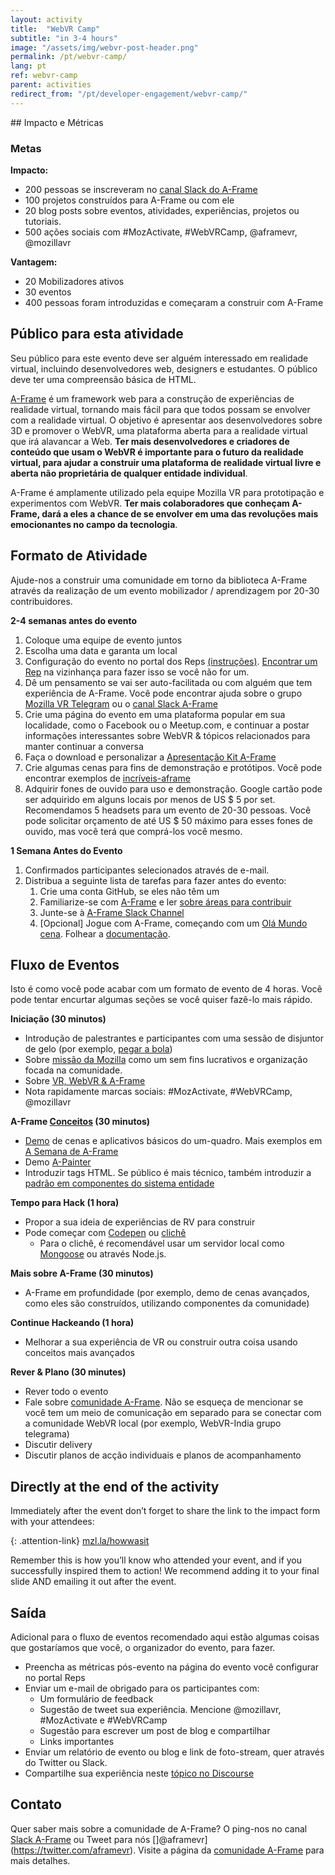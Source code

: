 ```yaml
---
layout: activity
title:  "WebVR Camp"
subtitle: "in 3-4 hours"
image: "/assets/img/webvr-post-header.png"
permalink: /pt/webvr-camp/
lang: pt
ref: webvr-camp
parent: activities
redirect_from: "/pt/developer-engagement/webvr-camp/"
---
```


<div class="col-md-3 hidden-xs pull-right" markdown="1">
## Impacto e Métricas

### Metas

__Impacto:__

* 200 pessoas se inscreveram no [canal Slack do A-Frame](https://aframe.io/community/#a-frame)
* 100 projetos construídos para A-Frame ou com ele
* 20 blog posts sobre eventos, atividades, experiências, projetos ou tutoriais.
* 500 ações sociais com #MozActivate, #WebVRCamp, @aframevr, @mozillavr

__Vantagem:__

* 20 Mobilizadores ativos
* 30 eventos
* 400 pessoas foram introduzidas e começaram a construir com A-Frame

## Público para esta atividade

Seu público para este evento deve ser alguém interessado em realidade virtual, incluindo desenvolvedores web, designers e estudantes. O público deve ter uma compreensão básica de HTML.
</div>

<div class="col-md-9 col-xs-12" markdown="1">

[A-Frame](https://aframe.io/) é um framework web para a construção de experiências de realidade virtual, tornando mais fácil para que todos possam se envolver com a realidade virtual. O objetivo é apresentar aos desenvolvedores sobre 3D e promover o WebVR, uma plataforma aberta para a realidade virtual que irá alavancar a Web. __Ter mais desenvolvedores e criadores de conteúdo que usam o WebVR é importante para o futuro da realidade virtual, para ajudar a construir uma plataforma de realidade virtual livre e aberta não proprietária de qualquer entidade individual__.

A-Frame é amplamente utilizado pela equipe Mozilla VR para prototipação e experimentos com WebVR. __Ter mais colaboradores que conheçam A-Frame, dará a eles a chance de se envolver em uma das revoluções mais emocionantes no campo da tecnologia__.

## Formato de Atividade

Ajude-nos a construir uma comunidade em torno da biblioteca A-Frame através da realização de um evento mobilizador / aprendizagem por 20-30 contribuidores.

**2-4 semanas antes do evento**

1. Coloque uma equipe de evento juntos
2. Escolha uma data e garanta um local
3. Configuração do evento no portal dos Reps [(instruções)](https://wiki.mozilla.org/ReMo/SOPs/Event_hosting). [Encontrar um Rep](https://reps.mozilla.org/people/) na vizinhança para fazer isso se você não for um.
4. Dê um pensamento se vai ser auto-facilitada ou com alguém que tem experiência de A-Frame. Você pode encontrar ajuda sobre o grupo [Mozilla VR Telegram](https://telegram.me/MozillaVR) ou o [canal Slack A-Frame](https://aframevr-slack.herokuapp.com/)
5. Crie uma página do evento em uma plataforma popular em sua localidade, como o Facebook ou o Meetup.com, e continuar a postar informações interessantes sobre WebVR & tópicos relacionados para manter continuar a conversa
6. Faça o download e personalizar a [Apresentação Kit A-Frame](https://github.com/aframevr/aframe-presentation-kit)
7. Crie algumas cenas para fins de demonstração e protótipos. Você pode encontrar exemplos de [incríveis-aframe](https://github.com/aframevr/awesome-aframe)
8. Adquirir fones de ouvido para uso e demonstração. Google cartão pode ser adquirido em alguns locais por menos de US $ 5 por set. Recomendamos 5 headsets para um evento de 20-30 pessoas. Você pode solicitar orçamento de até US $ 50 máximo para esses fones de ouvido, mas você terá que comprá-los você mesmo.

**1 Semana Antes do Evento**

1. Confirmados participantes selecionados através de e-mail.
2. Distribua a seguinte lista de tarefas para fazer antes do evento:
    1. Crie uma conta GitHub, se eles não têm um
    2. Familiarize-se com [A-Frame](https://aframe.io/) e ler [sobre áreas para contribuir](https://github.com/aframevr/aframe/blob/master/CONTRIBUTING.md)
    3. Junte-se à [A-Frame Slack Channel](https://aframevr-slack.herokuapp.com/)
    4. [Opcional] Jogue com A-Frame, começando com um [Olá Mundo cena](https://codepen.io/mozvr/pen/BjygdO). Folhear a [documentação](https://aframe.io/docs/0.3.0/introduction/getting-started.html).

## Fluxo de Eventos

Isto é como você pode acabar com um formato de evento de 4 horas. Você pode tentar encurtar algumas seções se você quiser fazê-lo mais rápido.

**Iniciação (30 minutos)**

* Introdução de palestrantes e participantes com uma sessão de disjuntor de gelo (por exemplo, [pegar a bola](http://businessmajors.about.com/od/icebreakers/a/Icebreaker8.htm))
* Sobre [missão da Mozilla](https://www.mozilla.org/mission/) como um sem fins lucrativos e organização focada na comunidade.
* Sobre [VR, WebVR & A-Frame](https://gurumukhi.wordpress.com/2016/09/21/a-frame-for-vr-development-on-web/)
* Nota rapidamente marcas sociais: #MozActivate, #WebVRCamp, @mozillavr

**A-Frame [Conceitos](https://aframe.io/docs/0.3.0/introduction/) (30 minutos)**

* [Demo](http://aframe.io/examples) de cenas e aplicativos básicos do um-quadro. Mais exemplos em [A Semana de A-Frame](https://aframe.io/blog/)
* Demo [A-Painter](https://blog.mozvr.com/a-painter/)
* Introduzir tags HTML. Se público é mais técnico, também introduzir a [padrão em componentes do sistema entidade](https://aframe.io/docs/0.3.0/introduction/#entity-component-system)

**Tempo para Hack (1 hora)**

* Propor a sua ideia de experiências de RV para construir
* Pode começar com [Codepen](http://codepen.io/mozvr/pen/BjygdO) ou [clichê](https://github.com/aframevr/aframe-boilerplate)
    * Para o clichê, é recomendável usar um servidor local como [Mongoose](https://www.cesanta.com/products/binary) ou através Node.js.

**Mais sobre A-Frame (30 minutos)**

* A-Frame em profundidade (por exemplo, demo de cenas avançados, como eles são construídos, utilizando componentes da comunidade)

**Continue Hackeando (1 hora)**

* Melhorar a sua experiência de VR ou construir outra coisa usando conceitos mais avançados

**Rever & Plano (30 minutes)**

* Rever todo o evento
* Fale sobre [comunidade A-Frame](http://aframe.io/community/). Não se esqueça de mencionar se você tem um meio de comunicação em separado para se conectar com a comunidade WebVR local (por exemplo, WebVR-India grupo telegrama)
* Discutir delivery
* Discutir planos de acção individuais e planos de acompanhamento

## Directly at the end of the activity
Immediately after the event don’t forget to share the link to the impact form with your attendees:

{: .attention-link}
[mzl.la/howwasit](http://mzl.la/howwasit)

Remember this is how you’ll know who attended your event, and if you successfully inspired them to action! We recommend adding it to your final slide AND emailing it out after the event.

## Saída

Adicional para o fluxo de eventos recomendado aqui estão algumas coisas que gostaríamos que você, o organizador do evento, para fazer.

* Preencha as métricas pós-evento na página do evento você configurar no portal Reps
* Enviar um e-mail de obrigado para os participantes com:
    * Um formulário de feedback
    * Sugestão de tweet sua experiência. Mencione @mozillavr, #MozActivate e #WebVRCamp
    * Sugestão para escrever um post de blog e compartilhar
    * Links importantes
* Enviar um relatório de evento ou blog e link de foto-stream, quer através do Twitter ou Slack.
* Compartilhe sua experiência neste [tópico no Discourse](https://discourse.mozilla-community.org/t/activate-mozilla-webvr-camp/11190)

## Contato

Quer saber mais sobre a comunidade de A-Frame? O ping-nos no canal [Slack A-Frame](https://aframevr-slack.herokuapp.com/) ou Tweet para nós []@aframevr](https://twitter.com/aframevr). Visite a página da [comunidade A-Frame](https://aframe.io/community/) para mais detalhes.
</div>
